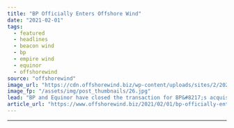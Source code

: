 ```yaml
---
title: "BP Officially Enters Offshore Wind"
date: "2021-02-01"
tags: 
  - featured
  - headlines
  - beacon wind
  - bp
  - empire wind
  - equinor
  - offshorewind
source: "offshorewind"
image_url: "https://cdn.offshorewind.biz/wp-content/uploads/sites/2/2020/11/16115010/statoil-equinor-hywind-demo-outside-karmoy-.jpg"
image_fp: "/assets/img/post_thumbnails/26.jpg"
lead: "BP and Equinor have closed the transaction for BP&#8217;s acquisition of a 50 per"
article_url: "https://www.offshorewind.biz/2021/02/01/bp-officially-enters-offshore-wind/"
---
```


---
